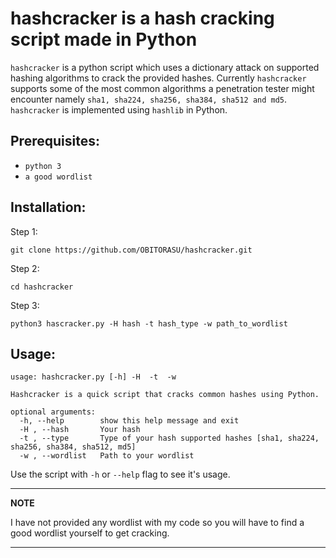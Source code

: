 # hashcracker is a hash cracking script made in Python

`hashcracker` is a python script which uses a dictionary attack on supported hashing algorithms to crack the provided hashes. Currently `hashcracker` supports some of the most common algorithms a penetration tester might encounter namely `sha1, sha224, sha256, sha384, sha512 and md5`. ```hashcracker``` is implemented using ```hashlib``` in Python.

## Prerequisites:
- `python 3`
- `a good wordlist`

## Installation:
Step 1:
```
git clone https://github.com/OBITORASU/hashcracker.git
```
Step 2:
```
cd hashcracker
```
Step 3:
```
python3 hascracker.py -H hash -t hash_type -w path_to_wordlist
```

## Usage:
```
usage: hashcracker.py [-h] -H  -t  -w

Hashcracker is a quick script that cracks common hashes using Python.

optional arguments:
  -h, --help        show this help message and exit
  -H , --hash       Your hash
  -t , --type       Type of your hash supported hashes [sha1, sha224, sha256, sha384, sha512, md5]
  -w , --wordlist   Path to your wordlist
```

Use the script with `-h` or `--help` flag to see it's usage.

---
**NOTE**

I have not provided any wordlist with my code so you will have to find a good wordlist yourself to get cracking.

---
